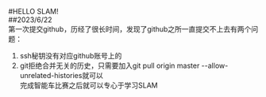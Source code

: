 #HELLO SLAM!  
##2023/6/22  
第一次提交github，历经了很长时间，发现了github之所一直提交不上去有两个问题：  
1. ssh秘钥没有对应github账号上的  
2. git拒绝合并无关的历史，只需要加入git pull origin master --allow-unrelated-histories就可以  
完成智能车比赛之后就可以专心于学习SLAM


